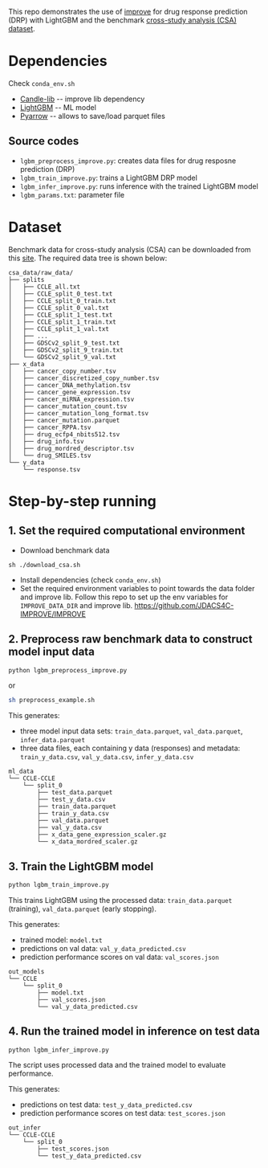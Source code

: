 This repo demonstrates the use of [improve](https://github.com/JDACS4C-IMPROVE/IMPROVE) for drug response prediction (DRP) with LightGBM and the benchmark [cross-study analysis (CSA) dataset](https://web.cels.anl.gov/projects/IMPROVE_FTP/candle/public/improve/benchmarks/single_drug_drp/benchmark-data-pilot1/csa_data/).

# Dependencies
Check `conda_env.sh`
+ [Candle-lib](https://github.com/ECP-CANDLE/candle_lib) -- improve lib dependency
+ [LightGBM](https://lightgbm.readthedocs.io/en/stable/) -- ML model
+ [Pyarrow](https://anaconda.org/conda-forge/pyarrow) -- allows to save/load parquet files

## Source codes
+ `lgbm_preprocess_improve.py`: creates data files for drug resposne prediction (DRP)
+ `lgbm_train_improve.py`: trains a LightGBM DRP model
+ `lgbm_infer_improve.py`: runs inference with the trained LightGBM model
+ `lgbm_params.txt`: parameter file

# Dataset
Benchmark data for cross-study analysis (CSA) can be downloaded from this [site](https://web.cels.anl.gov/projects/IMPROVE_FTP/candle/public/improve/benchmarks/single_drug_drp/benchmark-data-pilot1/csa_data/).
The required data tree is shown below:

```
csa_data/raw_data/
├── splits
│   ├── CCLE_all.txt
│   ├── CCLE_split_0_test.txt
│   ├── CCLE_split_0_train.txt
│   ├── CCLE_split_0_val.txt
│   ├── CCLE_split_1_test.txt
│   ├── CCLE_split_1_train.txt
│   ├── CCLE_split_1_val.txt
│   ├── ...
│   ├── GDSCv2_split_9_test.txt
│   ├── GDSCv2_split_9_train.txt
│   └── GDSCv2_split_9_val.txt
├── x_data
│   ├── cancer_copy_number.tsv
│   ├── cancer_discretized_copy_number.tsv
│   ├── cancer_DNA_methylation.tsv
│   ├── cancer_gene_expression.tsv
│   ├── cancer_miRNA_expression.tsv
│   ├── cancer_mutation_count.tsv
│   ├── cancer_mutation_long_format.tsv
│   ├── cancer_mutation.parquet
│   ├── cancer_RPPA.tsv
│   ├── drug_ecfp4_nbits512.tsv
│   ├── drug_info.tsv
│   ├── drug_mordred_descriptor.tsv
│   └── drug_SMILES.tsv
└── y_data
    └── response.tsv
```

# Step-by-step running

## 1. Set the required computational environment
* Download benchmark data
```
sh ./download_csa.sh
```
* Install dependencies (check `conda_env.sh`)
* Set the required environment variables to point towards the data folder and improve lib.
Follow this repo to set up the env variables for `IMPROVE_DATA_DIR` and improve lib.
https://github.com/JDACS4C-IMPROVE/IMPROVE

## 2. Preprocess raw benchmark data to construct model input data
```bash
python lgbm_preprocess_improve.py
```
or 
```bash
sh preprocess_example.sh
```
This generates:
* three model input data sets: `train_data.parquet`, `val_data.parquet`, `infer_data.parquet`
* three data files, each containing y data (responses) and metadata: `train_y_data.csv`, `val_y_data.csv`, `infer_y_data.csv`

```
ml_data
└── CCLE-CCLE
    └── split_0
        ├── test_data.parquet
        ├── test_y_data.csv
        ├── train_data.parquet
        ├── train_y_data.csv
        ├── val_data.parquet
        ├── val_y_data.csv
        ├── x_data_gene_expression_scaler.gz
        └── x_data_mordred_scaler.gz
```

## 3. Train the LightGBM model
```bash
python lgbm_train_improve.py
```

This trains LightGBM using the processed data: `train_data.parquet` (training), `val_data.parquet` (early stopping).

This generates:
* trained model: `model.txt`
* predictions on val data: `val_y_data_predicted.csv`
* prediction performance scores on val data: `val_scores.json`
```
out_models
└── CCLE
    └── split_0
        ├── model.txt
        ├── val_scores.json
        └── val_y_data_predicted.csv
```

## 4. Run the trained model in inference on test data
```python lgbm_infer_improve.py```

The script uses processed data and the trained model to evaluate performance.

This generates:
* predictions on test data: `test_y_data_predicted.csv`
* prediction performance scores on test data: `test_scores.json`
```
out_infer
└── CCLE-CCLE
    └── split_0
        ├── test_scores.json
        └── test_y_data_predicted.csv
```
